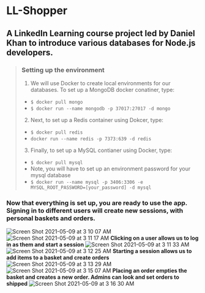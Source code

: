 # LL-Shopper
## A LinkedIn Learning course project led by Daniel Khan to introduce various databases for Node.js developers.
>### Setting up the environment
>1. We will use Docker to create local environments for our databases. To set up a MongoDB docker conatiner, type:
> - `$ docker pull mongo`
> - `$ docker run --name mongodb -p 37017:27017 -d mongo`   
>2. Next, to set up a Redis container using Dokcer, type:
> - `$ docker pull redis`
> - `docker run --name redis -p 7373:639 -d redis`
>3. Finally, to set up a MySQL contianer using Docker, type:
> - `$ docker pull mysql`
> - Note, you will have to set up an environment password for your mysql database
> - `$ docker run --name mysql -p 3406:3306 -e MYSQL_ROOT_PASSWORD=[your_password] -d mysql`
### Now that everything is set up, you are ready to use the app. Signing in to different users will create new sessions, with personal baskets and orders.
![Screen Shot 2021-05-09 at 3 10 07 AM](https://user-images.githubusercontent.com/47705904/117563467-103c1500-b074-11eb-8e0b-d2f623538716.png)
![Screen Shot 2021-05-09 at 3 11 17 AM](https://user-images.githubusercontent.com/47705904/117563483-3a8dd280-b074-11eb-8f3e-51fa07f62b5a.png)
**Clicking on a user allows us to log in as them and start a session**
![Screen Shot 2021-05-09 at 3 11 33 AM](https://user-images.githubusercontent.com/47705904/117563488-42e60d80-b074-11eb-8886-ee36b484dfed.png)
![Screen Shot 2021-05-09 at 3 12 25 AM](https://user-images.githubusercontent.com/47705904/117563501-65782680-b074-11eb-9bb2-993e49027847.png)
**Starting a session allows us to add items to a basket and create orders**
![Screen Shot 2021-05-09 at 3 13 29 AM](https://user-images.githubusercontent.com/47705904/117563515-880a3f80-b074-11eb-953d-36b9dda4c164.png)
![Screen Shot 2021-05-09 at 3 15 07 AM](https://user-images.githubusercontent.com/47705904/117563549-c30c7300-b074-11eb-97cf-6d32cf56712d.png)
**Placing an order empties the basket and creates a new order. Admins can look and set orders to shipped**
![Screen Shot 2021-05-09 at 3 16 30 AM](https://user-images.githubusercontent.com/47705904/117563588-f4853e80-b074-11eb-91af-eaa660861459.png)

